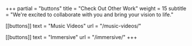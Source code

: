 +++
partial = "buttons"
title = "Check Out Other Work"
weight = 15
subtitle = "We're excited to collaborate with you and bring your vision to life."

[[buttons]]
text = "Music Videos"
url = "/music-videos/"

[[buttons]]
text = "Immersive"
url = "/immersive/"
+++